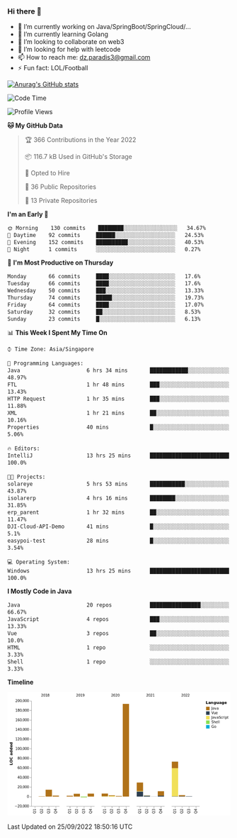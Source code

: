 ### Hi there 👋

- 🔭 I’m currently working on Java/SpringBoot/SpringCloud/...
- 🌱 I’m currently learning Golang
- 👯 I’m looking to collaborate on web3
- 🤔 I’m looking for help with leetcode
- 📫 How to reach me: dz.paradis3@gmail.com
- ⚡ Fun fact: LOL/Football

[![Anurag's GitHub stats](https://github-readme-stats.vercel.app/api?username=xiumu2017&show_icons=true&theme=radical)](https://github.com/anuraghazra/github-readme-stats)

<!--
**xiumu2017/xiumu2017** is a ✨ _special_ ✨ repository because its `README.md` (this file) appears on your GitHub profile.

Here are some ideas to get you started:

- 🔭 I’m currently working on ...
- 🌱 I’m currently learning ...
- 👯 I’m looking to collaborate on ...
- 🤔 I’m looking for help with ...
- 💬 Ask me about ...
- 📫 How to reach me: ...
- 😄 Pronouns: ...
- ⚡ Fun fact: ...
-->

<!--START_SECTION:waka-->
![Code Time](http://img.shields.io/badge/Code%20Time-836%20hrs%2034%20mins-blue)

![Profile Views](http://img.shields.io/badge/Profile%20Views-1-blue)

**🐱 My GitHub Data** 

> 🏆 366 Contributions in the Year 2022
 > 
> 📦 116.7 kB Used in GitHub's Storage 
 > 
> 💼 Opted to Hire
 > 
> 📜 36 Public Repositories 
 > 
> 🔑 13 Private Repositories  
 > 
**I'm an Early 🐤** 

```text
🌞 Morning    130 commits    ████████░░░░░░░░░░░░░░░░░   34.67% 
🌆 Daytime    92 commits     ██████░░░░░░░░░░░░░░░░░░░   24.53% 
🌃 Evening    152 commits    ██████████░░░░░░░░░░░░░░░   40.53% 
🌙 Night      1 commits      ░░░░░░░░░░░░░░░░░░░░░░░░░   0.27%

```
📅 **I'm Most Productive on Thursday** 

```text
Monday       66 commits     ████░░░░░░░░░░░░░░░░░░░░░   17.6% 
Tuesday      66 commits     ████░░░░░░░░░░░░░░░░░░░░░   17.6% 
Wednesday    50 commits     ███░░░░░░░░░░░░░░░░░░░░░░   13.33% 
Thursday     74 commits     █████░░░░░░░░░░░░░░░░░░░░   19.73% 
Friday       64 commits     ████░░░░░░░░░░░░░░░░░░░░░   17.07% 
Saturday     32 commits     ██░░░░░░░░░░░░░░░░░░░░░░░   8.53% 
Sunday       23 commits     █░░░░░░░░░░░░░░░░░░░░░░░░   6.13%

```


📊 **This Week I Spent My Time On** 

```text
⌚︎ Time Zone: Asia/Singapore

💬 Programming Languages: 
Java                     6 hrs 34 mins       ████████████░░░░░░░░░░░░░   48.97% 
FTL                      1 hr 48 mins        ███░░░░░░░░░░░░░░░░░░░░░░   13.43% 
HTTP Request             1 hr 35 mins        ███░░░░░░░░░░░░░░░░░░░░░░   11.88% 
XML                      1 hr 21 mins        ██░░░░░░░░░░░░░░░░░░░░░░░   10.16% 
Properties               40 mins             █░░░░░░░░░░░░░░░░░░░░░░░░   5.06%

🔥 Editors: 
IntelliJ                 13 hrs 25 mins      █████████████████████████   100.0%

🐱‍💻 Projects: 
solareye                 5 hrs 53 mins       ███████████░░░░░░░░░░░░░░   43.87% 
isolarerp                4 hrs 16 mins       ████████░░░░░░░░░░░░░░░░░   31.85% 
erp_parent               1 hr 32 mins        ██░░░░░░░░░░░░░░░░░░░░░░░   11.47% 
DJI-Cloud-API-Demo       41 mins             █░░░░░░░░░░░░░░░░░░░░░░░░   5.1% 
easypoi-test             28 mins             █░░░░░░░░░░░░░░░░░░░░░░░░   3.54%

💻 Operating System: 
Windows                  13 hrs 25 mins      █████████████████████████   100.0%

```

**I Mostly Code in Java** 

```text
Java                     20 repos            ████████████████░░░░░░░░░   66.67% 
JavaScript               4 repos             ███░░░░░░░░░░░░░░░░░░░░░░   13.33% 
Vue                      3 repos             ██░░░░░░░░░░░░░░░░░░░░░░░   10.0% 
HTML                     1 repo              ░░░░░░░░░░░░░░░░░░░░░░░░░   3.33% 
Shell                    1 repo              ░░░░░░░░░░░░░░░░░░░░░░░░░   3.33%

```


**Timeline**

![Chart not found](https://raw.githubusercontent.com/xiumu2017/xiumu2017/main/charts/bar_graph.png) 


 Last Updated on 25/09/2022 18:50:16 UTC
<!--END_SECTION:waka-->
